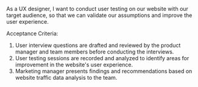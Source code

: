 As a UX designer, I want to conduct user testing on our website with our target audience, so that we can validate our assumptions and improve the user experience.

Acceptance Criteria:
1) User interview questions are drafted and reviewed by the product manager and team members before conducting the interviews.
2) User testing sessions are recorded and analyzed to identify areas for improvement in the website's user experience.
3) Marketing manager presents findings and recommendations based on website traffic data analysis to the team.
